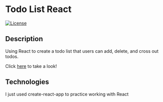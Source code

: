 # Todo List React
[![License](https://img.shields.io/badge/license-The%20MIT%20License-success.svg)](https://shields.io/)

## Description
Using React to create a todo list that users can add, delete, and cross out todos.      

Click [here](https://cwedwards9.github.io/todo-list-react/) to take a look!

## Technologies
I just used create-react-app to practice working with React